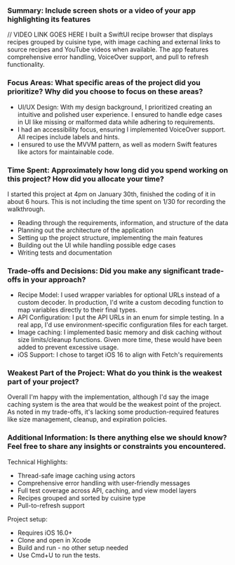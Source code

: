 ### Summary: Include screen shots or a video of your app highlighting its features
// VIDEO LINK GOES HERE 
I built a SwiftUI recipe browser that displays recipes grouped by cuisine type, with image caching and external links to source recipes and YouTube videos when available. The app features comprehensive error handling, VoiceOver support, and pull to refresh functionality.

### Focus Areas: What specific areas of the project did you prioritize? Why did you choose to focus on these areas?
* UI/UX Design: With my design background, I prioritized creating an intuitive and polished user experience. I ensured to handle edge cases in UI like missing or malformed data while adhering to requirements. 
* I had an accessibility focus, ensuring I implemented VoiceOver support. All recipes include labels and hints.
* I ensured to use the MVVM pattern, as well as modern Swift features like actors for maintainable code. 

### Time Spent: Approximately how long did you spend working on this project? How did you allocate your time?
I started this project at 4pm on January 30th, finished the coding of it in about 6 hours. This is not including the time spent on 1/30 for recording the walkthrough.
* Reading through the requirements, information, and structure of the data
* Planning out the architecture of the application
* Setting up the project structure, implementing the main features
* Building out the UI while handling possible edge cases
* Writing tests and documentation

### Trade-offs and Decisions: Did you make any significant trade-offs in your approach?
* Recipe Model: I used wrapper variables for optional URLs instead of a custom decoder. In production, I'd write a custom decoding function to map variables directly to their final types.
* API Configuration: I put the API URLs in an enum for simple testing. In a real app, I'd use environment-specific configuration files for each target.
* Image caching: I implemented basic memory and disk caching without size limits/cleanup functions. Given more time, these would have been added to prevent excessive usage.
* iOS Support: I chose to target iOS 16 to align with Fetch's requirements

### Weakest Part of the Project: What do you think is the weakest part of your project?
Overall I'm happy with the implementation, although I'd say the image caching system is the area that would be the weakest point of the project. As noted in my trade-offs, it's lacking some production-required features like size management, cleanup, and expiration policies.

### Additional Information: Is there anything else we should know? Feel free to share any insights or constraints you encountered.
Technical Highlights:
* Thread-safe image caching using actors
* Comprehensive error handling with user-friendly messages
* Full test coverage across API, caching, and view model layers
* Recipes grouped and sorted by cuisine type
* Pull-to-refresh support

Project setup:
* Requires iOS 16.0+
* Clone and open in Xcode
* Build and run - no other setup needed
* Use Cmd+U to run the tests.
